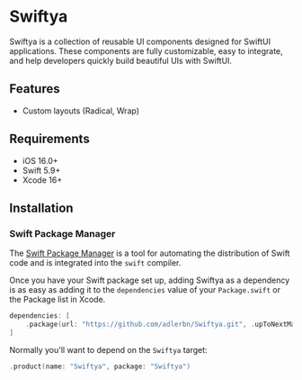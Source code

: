 # Swiftya

Swiftya is a collection of reusable UI components designed for SwiftUI applications. These components are fully customizable, easy to integrate, and help developers quickly build beautiful UIs with SwiftUI.

## Features

- Custom layouts (Radical, Wrap)

## Requirements

- iOS 16.0+
- Swift 5.9+
- Xcode 16+

## Installation

### Swift Package Manager

The [Swift Package Manager](https://swift.org/package-manager/) is a tool for automating the distribution of Swift code and is integrated into the `swift` compiler.

Once you have your Swift package set up, adding Swiftya as a dependency is as easy as adding it to the `dependencies` value of your `Package.swift` or the Package list in Xcode.

```swift
dependencies: [
    .package(url: "https://github.com/adlerbn/Swiftya.git", .upToNextMajor(from: "0.0.1"))
]
```

Normally you'll want to depend on the `Swiftya` target:

```swift
.product(name: "Swiftya", package: "Swiftya")
```
